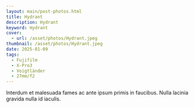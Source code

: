 ```yaml
---
layout: main/post-photos.html
title: Hydrant
description: Hydrant
keyword: Hydrant
cover: 
  - url: /asset/photos/Hydrant.jpeg
thumbnail: /asset/photos/Hydrant.jpeg
date: 2025-01-09
tags: 
  - Fujifilm
  - X-Pro3
  - Voigtländer
  - 27mm/f2
---
```


Interdum et malesuada fames ac ante ipsum primis in faucibus. Nulla lacinia gravida nulla id iaculis.


<!-- ---
layout: main/post-photos.html
title: Hydrant
description: Hydrant
keyword: Hydrant
cover: 
  - url: /asset/photos/Hydrant.jpeg
thumbnail: /asset/photos/Hydrant.jpeg
date: 2025-01-09
tags: fujifilm
---

Ein Hydrant vor dem StaSO -->
